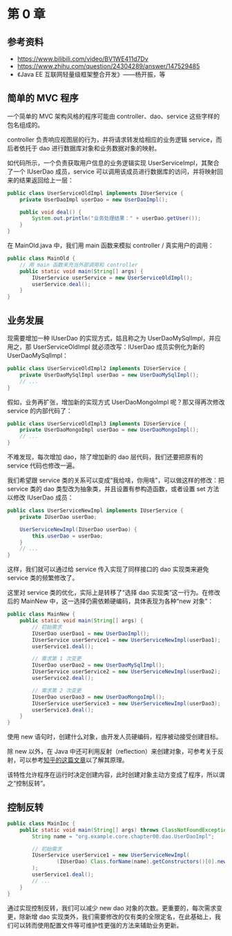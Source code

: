 # 第 0 章

## 参考资料
- https://www.bilibili.com/video/BV1WE411d7Dv
- https://www.zhihu.com/question/24304289/answer/147529485
- 《Java EE 互联网轻量级框架整合开发》——杨开振，等

## 简单的 MVC 程序

一个简单的 MVC 架构风格的程序可能由 controller、dao、service 这些字样的包名组成的。

controller 负责响应视图层的行为，并将请求转发给相应的业务逻辑 service，而后者依托于 dao 进行数据库对象和业务数据对象的映射。

如代码所示，一个负责获取用户信息的业务逻辑实现 UserServiceImpl，其聚合了一个 IUserDao 成员，service 可以调用该成员进行数据库的访问，并将映射回来的结果返回给上一层：
```java
public class UserServiceOldImpl implements IUserService {
    private UserDaoImpl userDao = new UserDaoImpl();

    public void deal() {
        System.out.println("业务处理结果：" + userDao.getUser());
    }
}
```

在 MainOld.java 中，我们用 main 函数来模拟 controller / 真实用户的调用：
```java
public class MainOld {
    // 用 main 函数来充当外部调用和 controller
    public static void main(String[] args) {
        IUserService userService = new UserServiceOldImpl();
        userService.deal();
    }
}
```

## 业务发展

现需要增加一种 IUserDao 的实现方式，姑且称之为 UserDaoMySqlImpl，并应用之，那 UserServiceOldImpl 就必须改写：IUserDao 成员实例化为新的 UserDaoMySqlImpl：
```java
public class UserServiceOldImpl2 implements IUserService {
    private UserDaoMySqlImpl userDao = new UserDaoMySqlImpl();
    // ...
}
```

假如，业务再扩张，增加新的实现方式 UserDaoMongoImpl 呢？那又得再次修改 service 的内部代码了：
```java
public class UserServiceOldImpl3 implements IUserService {
    private UserDaoMongoImpl userDao = new UserDaoMongoImpl();
    // ...
}
```

不难发现，每次增加 dao，除了增加新的 dao 层代码，我们还要把原有的 service 代码也修改一遍。

我们希望跟 service 类的关系可以变成“我给啥，你用啥”，可以做这样的修改：把 service 类的 dao 类型改为抽象类，并且设置有参构造函数，或者设置 set 方法以修改 IUserDao 成员：
```java
public class UserServiceNewImpl implements IUserService {
    private IUserDao userDao;

    UserServiceNewImpl(IUserDao userDao) {
        this.userDao = userDao;
    }
    // ...
}
```

这样，我们就可以通过给 service 传入实现了同样接口的 dao 实现类来避免 service 类的频繁修改了。

这里对 service 类的优化，实际上是转移了“选择 dao 实现类”这一行为。在修改后的 MainNew 中，这一选择仍需依赖硬编码，具体表现为各种“new 对象”：
```java
public class MainNew {
    public static void main(String[] args) {
        // 初始需求
        IUserDao userDao1 = new UserDaoImpl();
        IUserService userService1 = new UserServiceNewImpl(userDao1);
        userService1.deal();

        // 需求第 1 次变更
        IUserDao userDao2 = new UserDaoMySqlImpl();
        IUserService userService2 = new UserServiceNewImpl(userDao2);
        userService2.deal();

        // 需求第 2 次变更
        IUserDao userDao3 = new UserDaoMongoImpl();
        IUserService userService3 = new UserServiceNewImpl(userDao3);
        userService3.deal();
    }
}
```

使用 new 语句时，创建什么对象，由开发人员硬编码，程序被动接受创建目标。

除 new 以外，在 Java 中还可利用反射（reflection）来创建对象，可参考关于反射，可以参考[知乎的这篇文章](https://www.zhihu.com/question/24304289/answer/147529485)以了解其原理。

该特性允许程序在运行时决定创建内容，此时创建对象主动方变成了程序，所以谓之“控制反转”。

## 控制反转

```java
public class MainIoc {
    public static void main(String[] args) throws ClassNotFoundException, InvocationTargetException, InstantiationException, IllegalAccessException {
        String name = "org.example.core.chapter00.dao.UserDaoImpl";

        // 初始需求
        IUserService userService1 = new UserServiceNewImpl(
                (IUserDao) Class.forName(name).getConstructors()[0].newInstance()
        );
        userService1.deal();
        // ...
    }
}
```

通过实现控制反转，我们可以减少 new dao 对象的次数。更重要的，每次需求变更，除新增 dao 实现类外，我们需要修改的仅有类的全限定名，在此基础上，我们可以转而使用配置文件等可维护性更强的方法来辅助业务更新。